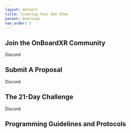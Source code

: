 ```yaml
---
layout: default
title: Creating Your Own Show
parent: Overview
nav_order: 3
---
```


## Join the OnBoardXR Community
Discord

## Submit A Proposal
Discord

## The 21-Day Challenge
Discord

## Programming Guidelines and Protocols
